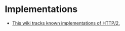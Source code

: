 # Implementations

* [This wiki tracks known implementations of HTTP/2.](https://github.com/http2/http2-spec/wiki/Implementations)

